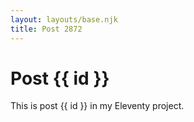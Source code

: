 ```yaml
---
layout: layouts/base.njk
title: Post 2872
---
```


# Post {{ id }}

This is post {{ id }} in my Eleventy project.
